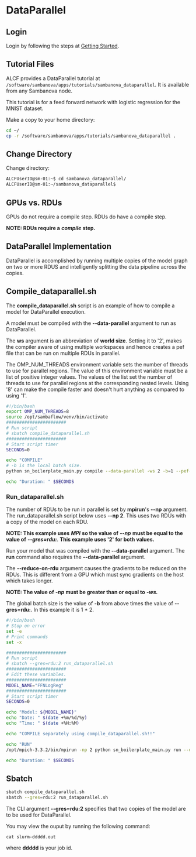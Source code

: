 # DataParallel

## Login

Login by following the steps at [Getting Started](Logging-into-a-SambaNova-Node.md).

## Tutorial Files

ALCF provides a DataParallel tutorial at `/software/sambanova/apps/tutorials/sambanova_dataparallel`.  It is available from any Sambanova node.

This tutorial is for a feed forward network with logistic regression for the MNIST dataset.

Make a copy to your home directory:

```bash
cd ~/
cp -r /software/sambanova/apps/tutorials/sambanova_dataparallel .
```

## Change Directory

Change directory:

```bash
ALCFUserID@sm-01:~$ cd sambanova_dataparallel/
ALCFUserID@sm-01:~/sambanova_dataparallel$ 
```

## GPUs vs. RDUs

GPUs do not require a compile step.  RDUs do have a compile step.

**NOTE: RDUs require a** ***compile*** **step.**

## DataParallel Implementation

DataParallel is accomplished by running multiple copies of the model graph on
two or more RDUS and intelligently splitting the data pipeline across the copies.

## Compile_dataparallel.sh

The **compile_dataparallel.sh** script is an example of how to compile
a model for DataParallel execution.

A model must be compiled with the **--data-parallel** argument to run as DataParallel.

The **ws** argument is an abbreviation of **world size**. Setting it to '2',
makes the compiler aware of using multiple workspaces and hence creates a pef file
that can be run on multiple RDUs in parallel.

The OMP_NUM_THREADS environment variable sets the number of threads to use for parallel
regions. The value of this environment variable must be a list of positive integer values.
The values of the list set the number of threads to use for parallel regions at the
corresponding nested levels.  Using '8' can make the compile faster and doesn't hurt anything
as compared to using '1'.

```bash
#!/bin/bash
export OMP_NUM_THREADS=8
source /opt/sambaflow/venv/bin/activate
#######################
# Run script
# sbatch compile_dataparallel.sh
#######################
# Start script timer
SECONDS=0

echo "COMPILE"
# -b is the local batch size.
python sn_boilerplate_main.py compile --data-parallel -ws 2 -b=1 --pef-name=sn_boilerplate --output-folder="pef"

echo "Duration: " $SECONDS
```

### Run_dataparallel.sh

The number of RDUs to be run in parallel is set by **mpirun**'s **--np** argument.
The run_dataparallel.sh script below uses **--np 2**.  This uses two RDUs with
a copy of the model on each RDU.

**NOTE: This example uses** ***MPI*** **so the value of** ***--np***
**must be equal to the value of** ***--gres=rdu:***.  **This example uses
'2' for both values.**

Run your model that was compiled with the **--data-parallel** argument.
The **run** command also requires the **--data-parallel** argument.

The **--reduce-on-rdu** argument causes the gradients to be reduced on the RDUs.
This is different from a GPU which must sync gradients on the host which takes longer.

**NOTE: The value of** ***-np*** **must be greater than or equal to** ***-ws.***

The global batch size is the value of **-b** from above times
the value of **--gres=rdu:**.  In this example it is 1 * 2.

```bash
#!/bin/bash
# Stop on error
set -e
# Print commands
set -x

#######################
# Run script
# sbatch --gres=rdu:2 run_dataparallel.sh
#######################
# Edit these variables.
#######################
MODEL_NAME="FFNLogReg"
#######################
# Start script timer
SECONDS=0

echo "Model: ${MODEL_NAME}"
echo "Date: " $(date +%m/%d/%y)
echo "Time: " $(date +%H:%M)

echo "COMPILE separately using compile_dataparallel.sh!!"

echo "RUN"
/opt/mpich-3.3.2/bin/mpirun -np 2 python sn_boilerplate_main.py run --data-parallel --reduce-on-rdu --pef=pef/sn_boilerplate/sn_boilerplate.pef

echo "Duration: " $SECONDS
```

## Sbatch

```bash
sbatch compile_dataparallel.sh
sbatch --gres=rdu:2 run_dataparallel.sh
```

The CLI argument **--gres=rdu:2** specifies that two copies
of the model are to be used for DataParallel.

You may view the ouput by running the following command:

```text
cat slurm-ddddd.out
```

where **ddddd** is your job id.
